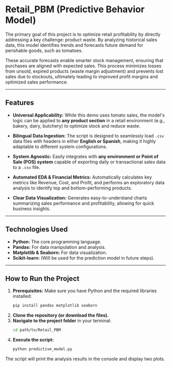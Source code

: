 # Retail_PBM (Predictive Behavior Model)

The primary goal of this project is to optimize retail profitability by directly addressing a key challenge: product waste. By analyzing historical sales data, this model identifies trends and forecasts future demand for perishable goods, such as tomatoes. 

These accurate forecasts enable smarter stock management, ensuring that purchases are aligned with expected sales. This process minimizes losses from unsold, expired products (waste margin adjustment) and prevents lost sales due to stockouts, ultimately leading to improved profit margins and optimized sales performance.

---

## Features

- **Universal Applicability:** While this demo uses tomato sales, the model's logic can be applied to **any product section** in a retail environment (e.g., bakery, dairy, butchery) to optimize stock and reduce waste.

- **Bilingual Data Ingestion:** The script is designed to seamlessly load `.csv` data files with headers in either **English or Spanish**, making it highly adaptable to different system configurations.

- **System Agnostic:** Easily integrates with **any environment or Point of Sale (POS) system** capable of exporting daily or transactional sales data to a `.csv` file.

- **Automated EDA & Financial Metrics:** Automatically calculates key metrics like Revenue, Cost, and Profit, and performs an exploratory data analysis to identify top and bottom-performing products.

- **Clear Data Visualization:** Generates easy-to-understand charts summarizing sales performance and profitability, allowing for quick business insights.

---

## Technologies Used

- **Python:** The core programming language.
- **Pandas:** For data manipulation and analysis.
- **Matplotlib & Seaborn:** For data visualization.
- **Scikit-learn:** (Will be used for the prediction model in future steps).

---

## How to Run the Project

1.  **Prerequisites:** Make sure you have Python and the required libraries installed:
    ```bash
    pip install pandas matplotlib seaborn
    ```
2.  **Clone the repository (or download the files).**
3.  **Navigate to the project folder** in your terminal:
    ```bash
    cd path/to/Retail_PBM
    ```
4.  **Execute the script:**
    ```bash
    python predictive_model.py
    ```
The script will print the analysis results in the console and display two plots.